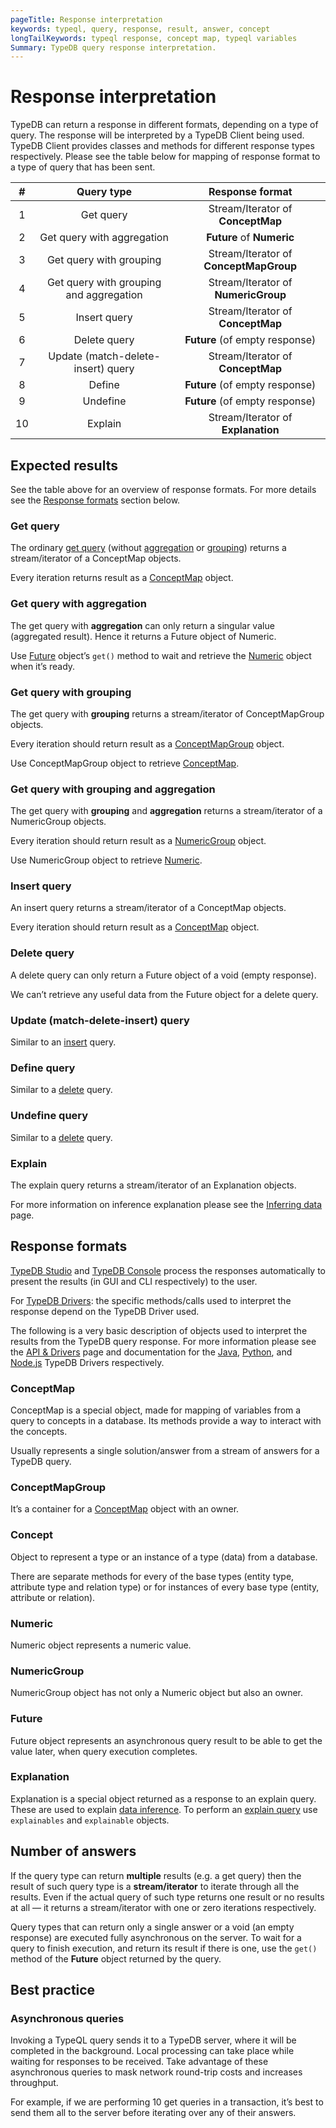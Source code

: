```yaml
---
pageTitle: Response interpretation
keywords: typeql, query, response, result, answer, concept
longTailKeywords: typeql response, concept map, typeql variables
Summary: TypeDB query response interpretation.
---
```


# Response interpretation

TypeDB can return a response in different formats, depending on a type of query. The response will be interpreted by a 
TypeDB Client being used. TypeDB Client provides classes and methods for different response types respectively. Please 
see the table below for mapping of response format to a type of query that has been sent.

|  **#**  |             **Query type**              |          **Response format**           |
|:-------:|:---------------------------------------:|:--------------------------------------:|
|    1    |                Get query                |   Stream/Iterator of **ConceptMap**    |
|    2    |       Get query with aggregation        |       **Future** of **Numeric**        |
|    3    |         Get query with grouping         | Stream/Iterator of **ConceptMapGroup** |
|    4    | Get query with grouping and aggregation |  Stream/Iterator of **NumericGroup**   |
|    5    |              Insert query               |   Stream/Iterator of **ConceptMap**    |
|    6    |              Delete query               |     **Future** (of empty response)     |
|    7    |   Update (match-delete-insert) query    |   Stream/Iterator of **ConceptMap**    |
|    8    |                 Define                  |     **Future** (of empty response)     |
|    9    |                Undefine                 |     **Future** (of empty response)     |
|   10    |                 Explain                 | Stream/Iterator of **Explanation**     |

## Expected results

See the table above for an overview of response formats. For more details see the [Response formats](#response-formats) 
section below.

### Get query

The ordinary [get query](05-read.md#get-query) (without [aggregation](05-read.md#aggregation) or 
[grouping](05-read.md#group)) returns a stream/iterator of a ConceptMap objects. 

Every iteration returns result as a [ConceptMap](#conceptmap) object. 

### Get query with aggregation

The get query with **aggregation** can only return a singular value (aggregated result). Hence it returns a Future 
object of Numeric.

Use [Future](#future) object’s `get()` method to wait and retrieve the [Numeric](#numeric) object when it’s ready.

### Get query with grouping

The get query with **grouping** returns a stream/iterator of ConceptMapGroup objects.

Every iteration should return result as a [ConceptMapGroup](#conceptmapgroup) object. 

Use ConceptMapGroup object to retrieve [ConceptMap](#conceptmap).

### Get query with grouping and aggregation

The get query with **grouping** and **aggregation** returns a stream/iterator of a NumericGroup objects.

Every iteration should return result as a [NumericGroup](#numericgroup) object.

Use NumericGroup object to retrieve [Numeric](#numeric).

### Insert query

An insert query returns a stream/iterator of a ConceptMap objects. 

Every iteration should return result as a [ConceptMap](#conceptmap) object. 

### Delete query

A delete query can only return a Future object of a void (empty response).

We can’t retrieve any useful data from the Future object for a delete query.

### Update (match-delete-insert) query

Similar to an [insert](#insert-query) query.

### Define query

Similar to a [delete](#delete-query) query.

### Undefine query

Similar to a [delete](#delete-query) query.

### Explain

The explain query returns a stream/iterator of an Explanation objects.

For more information on inference explanation please see the [Inferring data](06-infer.md) page. 

## Response formats

[TypeDB Studio](../../02-clients/01-studio.md) and [TypeDB Console](../../02-clients/02-console.md) process the 
responses automatically to present the results (in GUI and CLI respectively) to the user. 

For [TypeDB Drivers](../../02-clients/00-clients.md#typedb-drivers): the specific methods/calls used to interpret the 
response depend on the TypeDB Driver used. 

The following is a very basic description of objects used to interpret the results from the TypeDB query response. 
For more information please see the [API & Drivers](08-api.md) page and documentation for the 
[Java](../../02-clients/java/01-java-overview.md), 
[Python](../../02-clients/python/01-python-overview.md), and 
[Node.js](../../02-clients/node-js/01-node-js-overview.md) TypeDB Drivers respectively.

### ConceptMap

ConceptMap is a special object, made for mapping of variables from a query to concepts in a database. Its methods 
provide a way to interact with the concepts. 

Usually represents a single solution/answer from a stream of answers for a TypeDB query.

### ConceptMapGroup

It’s a container for a [ConceptMap](#conceptmap) object with an owner. 

### Concept

Object to represent a type or an instance of a type (data) from a database. 

There are separate methods for every of the base types (entity type, attribute type and relation type) or for 
instances of every base type (entity, attribute or relation).

### Numeric

Numeric object represents a numeric value.

### NumericGroup

NumericGroup object has not only a Numeric object but also an owner.

### Future

Future object represents an asynchronous query result to be able to get the value later, when query execution completes. 

### Explanation

Explanation is a special object returned as a response to an explain query. 
These are used to explain [data inference](06-infer.md). To perform an [explain query](06-infer.md#explain-query) 
use `explainables` and `explainable` objects.

## Number of answers

If the query type can return **multiple** results (e.g. a get query) then the result of such query type is a 
**stream/iterator** to iterate through all the results. Even if the actual query of such type returns one result or no 
results at all — it returns a stream/iterator with one or zero iterations respectively.

Query types that can return only a single answer or a void (an empty response) are executed fully asynchronous on the 
server. To wait for a query to finish execution, and return its result if there is one, use the `get()` method of the 
**Future** object returned by the query.

## Best practice

### Asynchronous queries

Invoking a TypeQL query sends it to a TypeDB server, where it will be completed in the background. Local processing 
can take place while waiting for responses to be received. Take advantage of these asynchronous queries to mask network 
round-trip costs and increases throughput. 

For example, if we are performing 10 get queries in a transaction, it’s best to send them all to the server before 
iterating over any of their answers.
